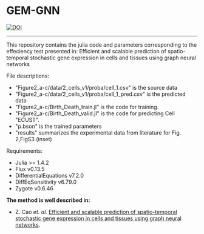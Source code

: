 # GEM-GNN
[![DOI](https://zenodo.org/badge/605591822.svg)](https://zenodo.org/badge/latestdoi/605591822)

***
This repository contains the julia code and parameters corresponding to the effeciency test presented in:
Efficient and scalable prediction of spatio-temporal stochastic gene expression in cells and tissues using graph neural networks

File descriptions:

- "Figure2_a-c/data/2_cells_v1/proba/cell_1.csv" is the source data
- "Figure2_a-c/data/2_cells_v1/proba/cell_1_pred.csv" is the predicted data
- "Figure2_a-c/Birth_Death_train.jl" is the code for training.
- "Figure2_a-c/Birth_Death_valid.jl" is the code for predicting Cell "ECUST".
- "p.bson" is the trained parameters
- "results" summarizes the experimental data from literature for Fig. 2,FigS3 (inset)

Requirements:

- Julia >= 1.4.2
- Flux v0.13.5
- DifferentialEquations v7.2.0
- DiffEqSensitivity v6.79.0
- Zygote v0.6.46

**The method is well described in:**
* Z. Cao _et. al._ [Efficient and scalable prediction of spatio-temporal stochastic gene expression in cells and tissues using graph neural networks]().
   
